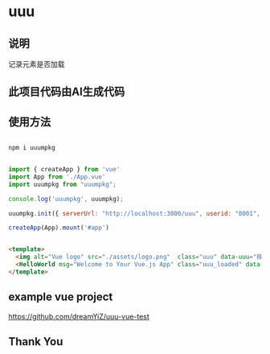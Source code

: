 # uuu

## 说明

记录元素是否加载

## 此项目代码由AI生成代码


## 使用方法

```bash

npm i uuumpkg

```

```javascript

import { createApp } from 'vue'
import App from './App.vue'
import uuumpkg from "uuumpkg";

console.log('uuumpkg', uuumpkg);

uuumpkg.init({ serverUrl: "http://localhost:3000/uuu", userid: "0001", console: true });

createApp(App).mount('#app')


```

```html

<template>
  <img alt="Vue logo" src="./assets/logo.png"  class="uuu" data-uuu="按钮1被点击了！">
  <HelloWorld msg="Welcome to Your Vue.js App" class="uuu_loaded" data-uuu_loaded="Hello被加载了！"/>
</template>


```


## example vue project 

https://github.com/dreamYiZ/uuu-vue-test


## Thank You
